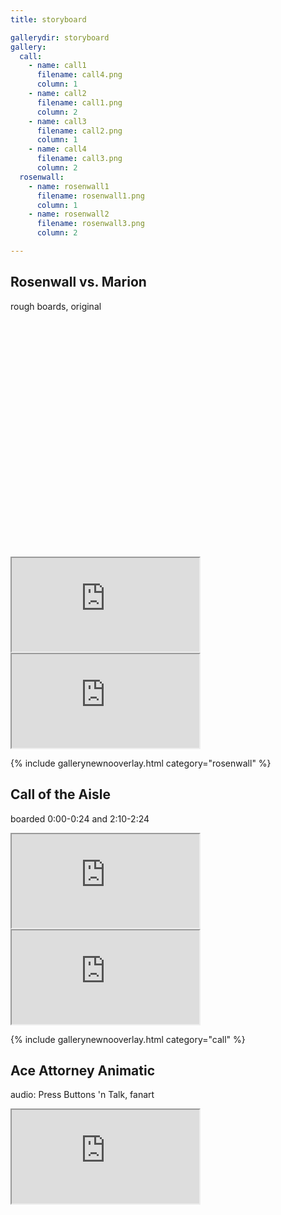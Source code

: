 ```yaml
---
title: storyboard

gallerydir: storyboard
gallery:
  call:
    - name: call1
      filename: call4.png
      column: 1
    - name: call2
      filename: call1.png
      column: 2
    - name: call3
      filename: call2.png
      column: 1
    - name: call4
      filename: call3.png
      column: 2
  rosenwall:
    - name: rosenwall1
      filename: rosenwall1.png
      column: 1
    - name: rosenwall2
      filename: rosenwall3.png
      column: 2

---
```


## Rosenwall vs. Marion

rough boards, original

<div class="medwidth">
  <div class="iframecontainer" style="padding-top: 75%;">
    <iframe src="https://docs.google.com/presentation/d/e/2PACX-1vSNt-p08lkXVxOxN9LYlfd3D6wjL0P-F9T0n3bhQK6__RGEV-X5u6UenXcOAZ1fTfx-ZvPDqaJJLtBe/embed" allowfullscreen="true"></iframe>
  </div>

  <div class="iframecontainer">
    <iframe src="https://www.youtube.com/embed/HUocWaP9yoA" title="rosenwall animatic" allow="fullscreen"></iframe>
  </div>

{% include gallerynewnooverlay.html category="rosenwall" %}

</div>

## Call of the Aisle

boarded 0:00-0:24 and 2:10-2:24

<div class="medwidth">
  <div class="iframecontainer">
    <iframe src="https://docs.google.com/presentation/d/e/2PACX-1vSI_FV3ZMrKPsQg-LbU25_GCp854OBtFVJ_lDrV2UvUjNRuxvEo3BWkhb_H2QUpfzAcnmQp2EsGc7Lg/embed" allowfullscreen="true"></iframe>
  </div>

  <div class="iframecontainer">
    <iframe src="https://www.youtube.com/embed/gYCeVFCw4Qw" title="call of the aisle animatic" allow="fullscreen"></iframe>
  </div>

{% include gallerynewnooverlay.html category="call" %}

</div>

## Ace Attorney Animatic

audio: Press Buttons 'n Talk, fanart

<div class="medwidth">
  <div class="iframecontainer">
    <iframe src="https://www.youtube.com/embed/aMQqe8jfeQ8" title="ace attorney animatic" allow="fullscreen"></iframe>
  </div>
</div>
